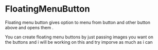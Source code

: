 # FloatingMenuButton
Floating menu button gives option to menu from button and other button above and opens them .

You can create floating menu buttons by just passing images you want on the buttons and i will be working on this and try imporve as much as i can
